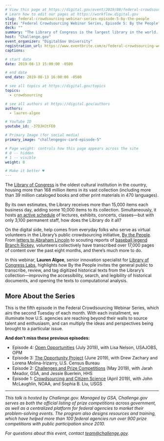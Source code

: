 ```yaml
---
# View this page at https://digital.gov/event/2019/08/federal-crowdsourcing-webinar-series-episode-5
# Learn how to edit our pages at https://workflow.digital.gov
slug: federal-crowdsourcing-webinar-series-episode-5-by-the-people
title: "Federal Crowdsourcing Webinar Series, Episode 5: By the People"
deck: ""
summary: "The Library of Congress is the largest library in the world. While often referred to as the research arm of Congress, it is hardly limited to lawmakers. It is open to the public who, in fact, are also helping to make their digital collections more accessible and available to all."
host: "Challenge.gov"
event_organizer: "DigitalGov University"
registration_url: https://www.eventbrite.com/e/federal-crowdsourcing-webinar-series-episode-5-by-the-people-registration-60195136273
captions: 

# start date
date: 2019-08-13 15:00:00 -0500

# end date
end_date: 2019-08-13 16:00:00 -0500

# see all topics at https://digital.gov/topics
topics: 
  - crowdsourcing

# see all authors at https://digital.gov/authors
authors: 
  - lauren-algee

# YouTube ID
youtube_id: -37DJHJtFE0

# Primary Image (for social media)
primary_image: "challengegov-card-episode-5"

# Page weight: controls how this page appears across the site
# 0 -- hidden
# 1 -- visible
weight: 0

# Make it better ♥
---
```


The [Library of Congress](https://www.loc.gov/) is the oldest cultural institution in the country, housing more than 168 million items in its vast collection (including more than 39 million cataloged books and other print materials in 470 languages).

By its own estimates, the Library receives more than 15,000 items each business day, adding some 10,000 items to its collection. Simultaneously, it hosts [an active schedule](https://www.loc.gov/events) of lectures, exhibits, concerts, classes—but with only 3,100 permanent staff, how does the Library do it all?

On the digital side, help comes from everyday folks who serve as virtual volunteers in the Library’s public crowdsourcing initiative, [By the People](https://crowd.loc.gov/). From [letters to Abraham Lincoln](https://crowd.loc.gov/campaigns/letters-to-lincoln/1865-1889-inauguration-assassination-and-aftermath/?) to scouting reports of [baseball legend Branch Rickey](https://crowd.loc.gov/campaigns/branch-rickey-changing-the-game/), volunteers collectively have transcribed over 17,000 pages of content over the past eight months, and there’s much more to do.

In this webinar, **Lauren Algee**, senior innovation specialist for [Library of Congress Labs](https://labs.loc.gov/), highlights how By the People invites the general public to transcribe, review, and tag digitized historical texts from the Library’s collection—improving the accessibility, search, and legibility of historical documents, and opening the texts to computational analysis.

## More About the Series

This is the fifth episode in the Federal Crowdsourcing Webinar Series, which airs the second Tuesday of each month. With each installment, we illuminate how U.S. agencies are reaching beyond their walls to source talent and enthusiasm, and can multiply the ideas and perspectives being brought to a particular issue.

**And don’t miss these previous episodes:**

- Episode 4: [Open Opportunities](https://digital.gov/event/2019/07/09/federal-crowdsourcing-webinar-series-episode-4-open-opportunities/) (July 2019), with Lisa Nelson, USAJOBS, OPM
- Episode 3: [The Opportunity Project](https://digital.gov/event/2019/06/11/federal-crowdsourcing-webinar-series-episode-3-opportunity-project/) (June 2019), with Drew Zachary and Lorena Molina-Irizarry, U.S. Census Bureau
- Episode 2: [Challenges and Prize Competitions](https://digital.gov/event/2019/05/14/federal-crowdsourcing-webinar-series-episode-2-challengegov/) (May 2019), with Jarah Meador, GSA, and Jessie Buerlein, HHS
- Episode 1: [Crowdsourcing and Citizen Science](https://digital.gov/event/2019/04/09/federal-crowdsourcing-mobilize-citizen-scientists/) (April 2019), with John McLaughlin, NOAA, and Sophia B. Liu, USGS

---

_This talk is hosted by Challenge.gov. Managed by GSA, Challenge.gov serves as both the official listing of prize competitions across government, as well as a centralized platform for federal agencies to market their problem-solving events. The program also designs resources and training, which have helped more than 100 federal agencies run over 900 prize competitions with public participation since 2010._

_For questions about this event, contact [team@challenge.gov](mailto:team@challenge.gov)._
